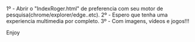 
1º - Abrir o "IndexRoger.html" de preferencia com seu motor de pesquisa(chrome/explorer/edge..etc).
2º - Espero que tenha uma experiencia multimedia por completo.
3º - Com imagens, vídeos e jogos!!!

 Enjoy 